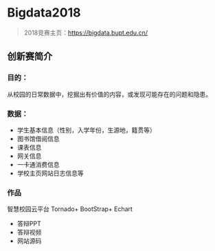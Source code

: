 # Bigdata2018

> 2018竞赛主页：https://bigdata.bupt.edu.cn/

## 创新赛简介

### 目的：
从校园的日常数据中，挖掘出有价值的内容，或发现可能存在的问题和隐患。

### 数据：
* 学生基本信息（性别，入学年份，生源地，籍贯等）
* 图书馆借阅信息
* 课表信息
* 网关信息
* 一卡通消费信息
* 学校主页网站日志信息等

### 作品
智慧校园云平台
Tornado+ BootStrap+ Echart
* 答辩PPT
* 答辩视频
* 网站源码
  
